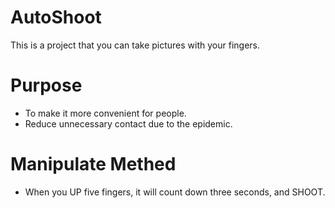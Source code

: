# AutoShoot
This is a project that you can take pictures with your fingers.
# Purpose
* To make it more convenient for people.
* Reduce unnecessary contact due to the epidemic.
# Manipulate Methed
* When you UP five fingers, it will count down three seconds, and SHOOT.

